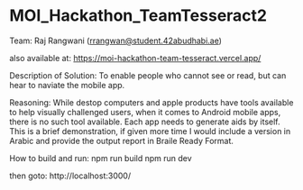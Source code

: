 # MOI_Hackathon_TeamTesseract2

Team: Raj Rangwani (rrangwan@student.42abudhabi.ae)

also available at: https://moi-hackathon-team-tesseract.vercel.app/

Description of Solution: To enable people who cannot see or read, but can hear to naviate the mobile app.

Reasoning: While destop computers and apple products have tools available to help visually challenged users, when it comes to Android mobile apps, there is no such tool available. Each app needs to generate aids by itself. This is a brief demonstration, if given more time I would include a version in Arabic and provide the output report in Braile Ready Format.

How to build and run:
npm run build
npm run dev

then goto: http://localhost:3000/
